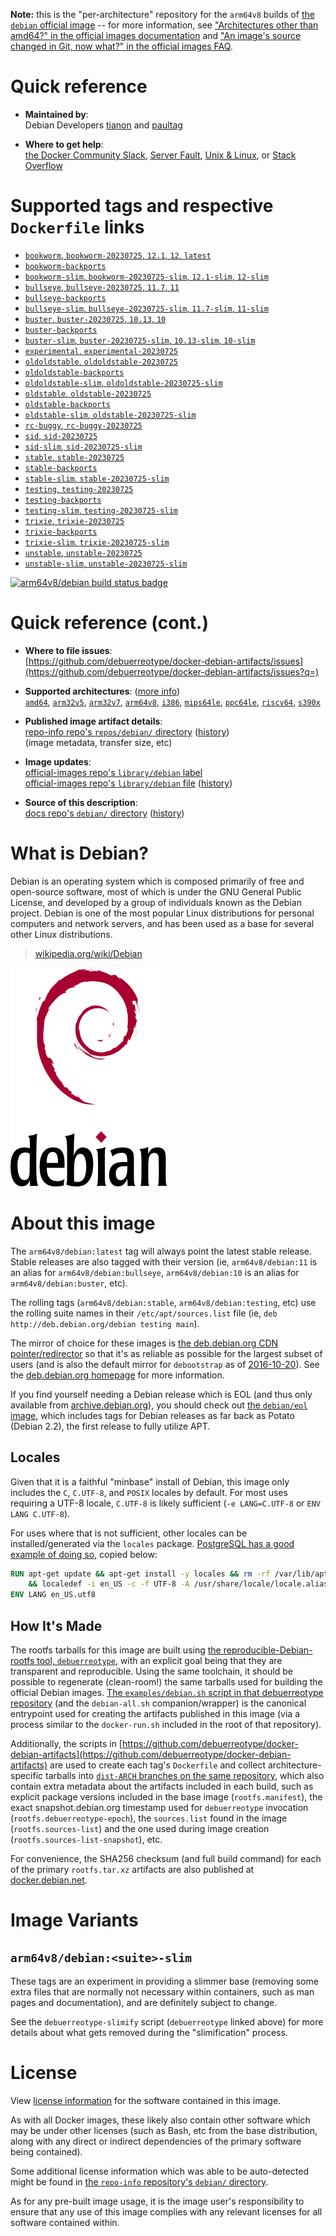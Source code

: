 <!--

********************************************************************************

WARNING:

    DO NOT EDIT "debian/README.md"

    IT IS AUTO-GENERATED

    (from the other files in "debian/" combined with a set of templates)

********************************************************************************

-->

**Note:** this is the "per-architecture" repository for the `arm64v8` builds of [the `debian` official image](https://hub.docker.com/_/debian) -- for more information, see ["Architectures other than amd64?" in the official images documentation](https://github.com/docker-library/official-images#architectures-other-than-amd64) and ["An image's source changed in Git, now what?" in the official images FAQ](https://github.com/docker-library/faq#an-images-source-changed-in-git-now-what).

# Quick reference

-	**Maintained by**:  
	Debian Developers [tianon](https://qa.debian.org/developer.php?login=tianon) and [paultag](https://qa.debian.org/developer.php?login=paultag)

-	**Where to get help**:  
	[the Docker Community Slack](https://dockr.ly/comm-slack), [Server Fault](https://serverfault.com/help/on-topic), [Unix & Linux](https://unix.stackexchange.com/help/on-topic), or [Stack Overflow](https://stackoverflow.com/help/on-topic)

# Supported tags and respective `Dockerfile` links

-	[`bookworm`, `bookworm-20230725`, `12.1`, `12`, `latest`](https://github.com/debuerreotype/docker-debian-artifacts/blob/e4429fc975d68ef88005aa09d8df7588ae331537/bookworm/Dockerfile)
-	[`bookworm-backports`](https://github.com/debuerreotype/docker-debian-artifacts/blob/e4429fc975d68ef88005aa09d8df7588ae331537/bookworm/backports/Dockerfile)
-	[`bookworm-slim`, `bookworm-20230725-slim`, `12.1-slim`, `12-slim`](https://github.com/debuerreotype/docker-debian-artifacts/blob/e4429fc975d68ef88005aa09d8df7588ae331537/bookworm/slim/Dockerfile)
-	[`bullseye`, `bullseye-20230725`, `11.7`, `11`](https://github.com/debuerreotype/docker-debian-artifacts/blob/e4429fc975d68ef88005aa09d8df7588ae331537/bullseye/Dockerfile)
-	[`bullseye-backports`](https://github.com/debuerreotype/docker-debian-artifacts/blob/e4429fc975d68ef88005aa09d8df7588ae331537/bullseye/backports/Dockerfile)
-	[`bullseye-slim`, `bullseye-20230725-slim`, `11.7-slim`, `11-slim`](https://github.com/debuerreotype/docker-debian-artifacts/blob/e4429fc975d68ef88005aa09d8df7588ae331537/bullseye/slim/Dockerfile)
-	[`buster`, `buster-20230725`, `10.13`, `10`](https://github.com/debuerreotype/docker-debian-artifacts/blob/e4429fc975d68ef88005aa09d8df7588ae331537/buster/Dockerfile)
-	[`buster-backports`](https://github.com/debuerreotype/docker-debian-artifacts/blob/e4429fc975d68ef88005aa09d8df7588ae331537/buster/backports/Dockerfile)
-	[`buster-slim`, `buster-20230725-slim`, `10.13-slim`, `10-slim`](https://github.com/debuerreotype/docker-debian-artifacts/blob/e4429fc975d68ef88005aa09d8df7588ae331537/buster/slim/Dockerfile)
-	[`experimental`, `experimental-20230725`](https://github.com/debuerreotype/docker-debian-artifacts/blob/e4429fc975d68ef88005aa09d8df7588ae331537/experimental/Dockerfile)
-	[`oldoldstable`, `oldoldstable-20230725`](https://github.com/debuerreotype/docker-debian-artifacts/blob/e4429fc975d68ef88005aa09d8df7588ae331537/oldoldstable/Dockerfile)
-	[`oldoldstable-backports`](https://github.com/debuerreotype/docker-debian-artifacts/blob/e4429fc975d68ef88005aa09d8df7588ae331537/oldoldstable/backports/Dockerfile)
-	[`oldoldstable-slim`, `oldoldstable-20230725-slim`](https://github.com/debuerreotype/docker-debian-artifacts/blob/e4429fc975d68ef88005aa09d8df7588ae331537/oldoldstable/slim/Dockerfile)
-	[`oldstable`, `oldstable-20230725`](https://github.com/debuerreotype/docker-debian-artifacts/blob/e4429fc975d68ef88005aa09d8df7588ae331537/oldstable/Dockerfile)
-	[`oldstable-backports`](https://github.com/debuerreotype/docker-debian-artifacts/blob/e4429fc975d68ef88005aa09d8df7588ae331537/oldstable/backports/Dockerfile)
-	[`oldstable-slim`, `oldstable-20230725-slim`](https://github.com/debuerreotype/docker-debian-artifacts/blob/e4429fc975d68ef88005aa09d8df7588ae331537/oldstable/slim/Dockerfile)
-	[`rc-buggy`, `rc-buggy-20230725`](https://github.com/debuerreotype/docker-debian-artifacts/blob/e4429fc975d68ef88005aa09d8df7588ae331537/rc-buggy/Dockerfile)
-	[`sid`, `sid-20230725`](https://github.com/debuerreotype/docker-debian-artifacts/blob/e4429fc975d68ef88005aa09d8df7588ae331537/sid/Dockerfile)
-	[`sid-slim`, `sid-20230725-slim`](https://github.com/debuerreotype/docker-debian-artifacts/blob/e4429fc975d68ef88005aa09d8df7588ae331537/sid/slim/Dockerfile)
-	[`stable`, `stable-20230725`](https://github.com/debuerreotype/docker-debian-artifacts/blob/e4429fc975d68ef88005aa09d8df7588ae331537/stable/Dockerfile)
-	[`stable-backports`](https://github.com/debuerreotype/docker-debian-artifacts/blob/e4429fc975d68ef88005aa09d8df7588ae331537/stable/backports/Dockerfile)
-	[`stable-slim`, `stable-20230725-slim`](https://github.com/debuerreotype/docker-debian-artifacts/blob/e4429fc975d68ef88005aa09d8df7588ae331537/stable/slim/Dockerfile)
-	[`testing`, `testing-20230725`](https://github.com/debuerreotype/docker-debian-artifacts/blob/e4429fc975d68ef88005aa09d8df7588ae331537/testing/Dockerfile)
-	[`testing-backports`](https://github.com/debuerreotype/docker-debian-artifacts/blob/e4429fc975d68ef88005aa09d8df7588ae331537/testing/backports/Dockerfile)
-	[`testing-slim`, `testing-20230725-slim`](https://github.com/debuerreotype/docker-debian-artifacts/blob/e4429fc975d68ef88005aa09d8df7588ae331537/testing/slim/Dockerfile)
-	[`trixie`, `trixie-20230725`](https://github.com/debuerreotype/docker-debian-artifacts/blob/e4429fc975d68ef88005aa09d8df7588ae331537/trixie/Dockerfile)
-	[`trixie-backports`](https://github.com/debuerreotype/docker-debian-artifacts/blob/e4429fc975d68ef88005aa09d8df7588ae331537/trixie/backports/Dockerfile)
-	[`trixie-slim`, `trixie-20230725-slim`](https://github.com/debuerreotype/docker-debian-artifacts/blob/e4429fc975d68ef88005aa09d8df7588ae331537/trixie/slim/Dockerfile)
-	[`unstable`, `unstable-20230725`](https://github.com/debuerreotype/docker-debian-artifacts/blob/e4429fc975d68ef88005aa09d8df7588ae331537/unstable/Dockerfile)
-	[`unstable-slim`, `unstable-20230725-slim`](https://github.com/debuerreotype/docker-debian-artifacts/blob/e4429fc975d68ef88005aa09d8df7588ae331537/unstable/slim/Dockerfile)

[![arm64v8/debian build status badge](https://img.shields.io/jenkins/s/https/doi-janky.infosiftr.net/job/multiarch/job/arm64v8/job/debian.svg?label=arm64v8/debian%20%20build%20job)](https://doi-janky.infosiftr.net/job/multiarch/job/arm64v8/job/debian/)

# Quick reference (cont.)

-	**Where to file issues**:  
	[https://github.com/debuerreotype/docker-debian-artifacts/issues](https://github.com/debuerreotype/docker-debian-artifacts/issues?q=)

-	**Supported architectures**: ([more info](https://github.com/docker-library/official-images#architectures-other-than-amd64))  
	[`amd64`](https://hub.docker.com/r/amd64/debian/), [`arm32v5`](https://hub.docker.com/r/arm32v5/debian/), [`arm32v7`](https://hub.docker.com/r/arm32v7/debian/), [`arm64v8`](https://hub.docker.com/r/arm64v8/debian/), [`i386`](https://hub.docker.com/r/i386/debian/), [`mips64le`](https://hub.docker.com/r/mips64le/debian/), [`ppc64le`](https://hub.docker.com/r/ppc64le/debian/), [`riscv64`](https://hub.docker.com/r/riscv64/debian/), [`s390x`](https://hub.docker.com/r/s390x/debian/)

-	**Published image artifact details**:  
	[repo-info repo's `repos/debian/` directory](https://github.com/docker-library/repo-info/blob/master/repos/debian) ([history](https://github.com/docker-library/repo-info/commits/master/repos/debian))  
	(image metadata, transfer size, etc)

-	**Image updates**:  
	[official-images repo's `library/debian` label](https://github.com/docker-library/official-images/issues?q=label%3Alibrary%2Fdebian)  
	[official-images repo's `library/debian` file](https://github.com/docker-library/official-images/blob/master/library/debian) ([history](https://github.com/docker-library/official-images/commits/master/library/debian))

-	**Source of this description**:  
	[docs repo's `debian/` directory](https://github.com/docker-library/docs/tree/master/debian) ([history](https://github.com/docker-library/docs/commits/master/debian))

# What is Debian?

Debian is an operating system which is composed primarily of free and open-source software, most of which is under the GNU General Public License, and developed by a group of individuals known as the Debian project. Debian is one of the most popular Linux distributions for personal computers and network servers, and has been used as a base for several other Linux distributions.

> [wikipedia.org/wiki/Debian](https://en.wikipedia.org/wiki/Debian)

![logo](https://raw.githubusercontent.com/docker-library/docs/b449be7df57e9ed9086bb5821bfb5d6cdc5d67a4/debian/logo.png)

# About this image

The `arm64v8/debian:latest` tag will always point the latest stable release. Stable releases are also tagged with their version (ie, `arm64v8/debian:11` is an alias for `arm64v8/debian:bullseye`, `arm64v8/debian:10` is an alias for `arm64v8/debian:buster`, etc).

The rolling tags (`arm64v8/debian:stable`, `arm64v8/debian:testing`, etc) use the rolling suite names in their `/etc/apt/sources.list` file (ie, `deb http://deb.debian.org/debian testing main`).

The mirror of choice for these images is [the deb.debian.org CDN pointer/redirector](https://deb.debian.org) so that it's as reliable as possible for the largest subset of users (and is also the default mirror for `debootstrap` as of [2016-10-20](https://anonscm.debian.org/cgit/d-i/debootstrap.git/commit/?id=9e8bc60ad1ccf3a25ce7890526b70059f3e770de)). See the [deb.debian.org homepage](https://deb.debian.org) for more information.

If you find yourself needing a Debian release which is EOL (and thus only available from [archive.debian.org](http://archive.debian.org)), you should check out [the `debian/eol` image](https://hub.docker.com/r/debian/eol/), which includes tags for Debian releases as far back as Potato (Debian 2.2), the first release to fully utilize APT.

## Locales

Given that it is a faithful "minbase" install of Debian, this image only includes the `C`, `C.UTF-8`, and `POSIX` locales by default. For most uses requiring a UTF-8 locale, `C.UTF-8` is likely sufficient (`-e LANG=C.UTF-8` or `ENV LANG C.UTF-8`).

For uses where that is not sufficient, other locales can be installed/generated via the `locales` package. [PostgreSQL has a good example of doing so](https://github.com/docker-library/postgres/blob/69bc540ecfffecce72d49fa7e4a46680350037f9/9.6/Dockerfile#L21-L24), copied below:

```dockerfile
RUN apt-get update && apt-get install -y locales && rm -rf /var/lib/apt/lists/* \
	&& localedef -i en_US -c -f UTF-8 -A /usr/share/locale/locale.alias en_US.UTF-8
ENV LANG en_US.utf8
```

## How It's Made

The rootfs tarballs for this image are built using [the reproducible-Debian-rootfs tool, `debuerreotype`](https://github.com/debuerreotype/debuerreotype), with an explicit goal being that they are transparent and reproducible. Using the same toolchain, it should be possible to regenerate (clean-room!) the same tarballs used for building the official Debian images. [The `examples/debian.sh` script in that debuerreotype repository](https://github.com/debuerreotype/debuerreotype/blob/master/examples/debian.sh) (and the `debian-all.sh` companion/wrapper) is the canonical entrypoint used for creating the artifacts published in this image (via a process similar to the `docker-run.sh` included in the root of that repository).

Additionally, the scripts in [https://github.com/debuerreotype/docker-debian-artifacts](https://github.com/debuerreotype/docker-debian-artifacts) are used to create each tag's `Dockerfile` and collect architecture-specific tarballs into [`dist-ARCH` branches on the same repository](https://github.com/debuerreotype/docker-debian-artifacts/branches), which also contain extra metadata about the artifacts included in each build, such as explicit package versions included in the base image (`rootfs.manifest`), the exact snapshot.debian.org timestamp used for `debuerreotype` invocation (`rootfs.debuerreotype-epoch`), the `sources.list` found in the image (`rootfs.sources-list`) and the one used during image creation (`rootfs.sources-list-snapshot`), etc.

For convenience, the SHA256 checksum (and full build command) for each of the primary `rootfs.tar.xz` artifacts are also published at [docker.debian.net](https://docker.debian.net/).

# Image Variants

## `arm64v8/debian:<suite>-slim`

These tags are an experiment in providing a slimmer base (removing some extra files that are normally not necessary within containers, such as man pages and documentation), and are definitely subject to change.

See the `debuerreotype-slimify` script (`debuerreotype` linked above) for more details about what gets removed during the "slimification" process.

# License

View [license information](https://www.debian.org/social_contract#guidelines) for the software contained in this image.

As with all Docker images, these likely also contain other software which may be under other licenses (such as Bash, etc from the base distribution, along with any direct or indirect dependencies of the primary software being contained).

Some additional license information which was able to be auto-detected might be found in [the `repo-info` repository's `debian/` directory](https://github.com/docker-library/repo-info/tree/master/repos/debian).

As for any pre-built image usage, it is the image user's responsibility to ensure that any use of this image complies with any relevant licenses for all software contained within.
